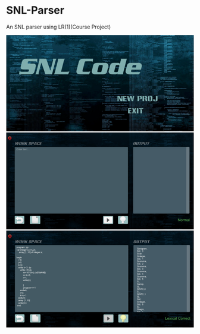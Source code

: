 # SNL-Parser
An SNL parser using LR(1)(Course Project)

![Main](/screenshot/start.png "main")
![Edit](/screenshot/edit.png "edit")
![Lex](/screenshot/lex.png "lex")
